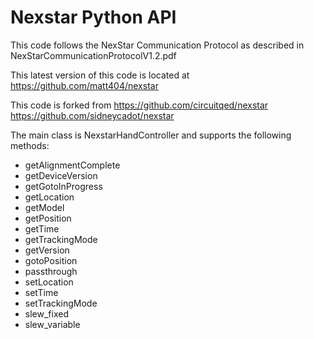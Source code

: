 # Nexstar Python API

This code follows the NexStar Communication Protocol as described in NexStarCommunicationProtocolV1.2.pdf

This latest version of this code is located at https://github.com/matt404/nexstar

This code is forked from 
https://github.com/circuitqed/nexstar
https://github.com/sidneycadot/nexstar

The main class is NexstarHandController and supports the following methods:

* getAlignmentComplete
* getDeviceVersion
* getGotoInProgress
* getLocation
* getModel
* getPosition
* getTime
* getTrackingMode
* getVersion
* gotoPosition
* passthrough
* setLocation
* setTime
* setTrackingMode
* slew_fixed
* slew_variable
